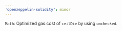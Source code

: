 ```yaml
---
'openzeppelin-solidity': minor
---
```


`Math`: Optimized gas cost of `ceilDiv` by using `unchecked`.
